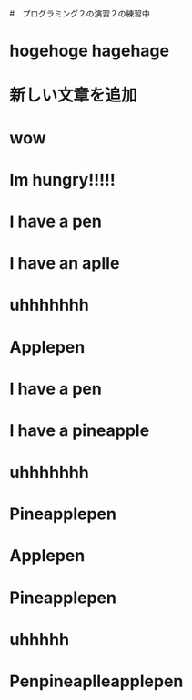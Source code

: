 #　プログラミング２の演習２の練習中
# hogehoge hagehage
# 新しい文章を追加
# wow
# Im hungry!!!!!
# I have a pen
# I have an aplle
# uhhhhhhh
# Applepen
# I have a pen
# I have a pineapple
# uhhhhhhh
# Pineapplepen
# Applepen
# Pineapplepen
# uhhhhh
# Penpineaplleapplepen